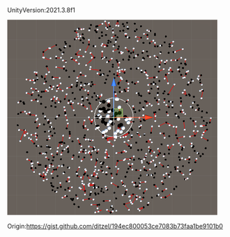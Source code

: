 UnityVersion:2021.3.8f1



![](https://github.com/iningwei/SelfPictureHost/blob/9ea23facdb8092a08b645c358cf85803d0efe4da/Blog/kdtree.png)




Origin:https://gist.github.com/ditzel/194ec800053ce7083b73faa1be9101b0
